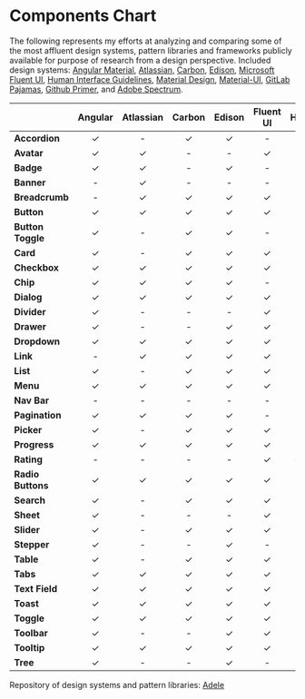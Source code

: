 # Components Chart

The following represents my efforts at analyzing and comparing some of the most affluent design systems, pattern libraries and frameworks publicly available for purpose of research from a design perspective. Included design systems: [Angular Material](https://material.angular.io/), [Atlassian](https://atlassian.design/), [Carbon](https://www.carbondesignsystem.com/), [Edison](https://edisondesignsystem.com/), [Microsoft Fluent UI](https://developer.microsoft.com/en-us/fluentui#/), [Human Interface Guidelines](https://developer.apple.com/design/human-interface-guidelines/), [Material Design](https://material.io/), [Material-UI](https://material-ui.com/), [GitLab Pajamas](https://design.gitlab.com/), [Github Primer](https://primer.style/css/), and [Adobe Spectrum](https://spectrum.adobe.com/).

|  | Angular | Atlassian | Carbon |  Edison | Fluent UI | HIG | Material | Material-UI | Pajamas | Primer | Specrum |
| :--- | :---: | :---: | :---: | :---: | :---: | :---: | :---: | :---: | :---: | :---: | :---: |
| **Accordion** | ✓ | - | ✓ | ✓ | - | - | - | ✓ | ✓ | - | - |
| **Avatar** | ✓ | ✓ | - | - | ✓ | - | - | ✓ | ✓ | ✓ | ✓ |
| **Badge** | ✓ | ✓ | - | ✓ | - | - | - | ✓ | ✓ | - | - |
| **Banner** | - | ✓ | - | - | - | - | ✓ | ✓ | ✓ | - | - |
| **Breadcrumb** | - | ✓ | ✓ | ✓ | ✓ | - | - | ✓ | ✓ | ✓ | ✓ |
| **Button** | ✓ | ✓ | ✓ | ✓ | ✓ | - | ✓ | ✓ | ✓ | ✓ | ✓ |
| **Button** **Toggle** | ✓ | - | ✓ | ✓ | - | - | ✓ | ✓ | ✓ | ✓ | - |
| **Card** | ✓ | - | ✓ | ✓ | ✓ | - | ✓ | ✓ | ✓ | ✓ | - |
| **Checkbox** | ✓ | ✓ | ✓ | ✓ | ✓ | - | ✓ | ✓ | ✓ | ✓ | ✓ |
| **Chip** | ✓ | ✓ | ✓ | ✓ | - | - | ✓ | ✓ | ✓ | ✓ | ✓ |
| **Dialog** | ✓ | ✓ | ✓ | ✓ | ✓ | - | ✓ | ✓ | ✓ | ✓ | ✓ |
| **Divider** | ✓ | - | - | - | ✓ | - | ✓ | ✓ | - | - | ✓ |
| **Drawer** | ✓ | - | - | ✓ | ✓ | - | ✓ | ✓ | ✓ | - | ✓ |
| **Dropdown** | ✓ | ✓ | ✓ | ✓ | ✓ | - | ✓ | ✓ | ✓ | ✓ | ✓ |
| **Link** | - | ✓ | ✓ | ✓ | ✓ | - | - | ✓ | ✓ | ✓ | ✓ |
| **List** | ✓ | - | ✓ | ✓ | ✓ | - | ✓ | ✓ | ✓ | - | - |
| **Menu** | ✓ | ✓ | ✓ | ✓ | ✓ | - | ✓ | ✓ | - | ✓ | - |
| **Nav Bar** | - | - | - | - | - | - | ✓ | ✓ | - | ✓ | - |
| **Pagination** | ✓ | ✓ | ✓ | ✓ | - | - | - | ✓ | ✓ | ✓ | - |
| **Picker** | ✓ | - | ✓ | ✓ | ✓ | - | ✓ | ✓ | ✓ | - | ✓ |
| **Progress** | ✓ | ✓ | ✓ | ✓ | ✓ | - | ✓ | ✓ | ✓ | ✓ | ✓ |
| **Rating** | - | - | - | - | ✓ | ✓ | - | ✓ | - | - | ✓ |
| **Radio Buttons** | ✓ | ✓ | ✓ | ✓ | ✓ | - | ✓ | ✓ | ✓ | ✓ | ✓ |
| **Search** | ✓ | - | ✓ | ✓ | ✓ | - | - | ✓ | ✓ | ✓ | ✓ |
| **Sheet** | ✓ | - | - | - | ✓ | - | ✓ | - | - | - | - |
| **Slider** | ✓ | - | ✓ | ✓ | ✓ | - | ✓ | ✓ | - | - | ✓ |
| **Stepper** | ✓ | - | - | ✓ | - | - | - | ✓ | - | ✓ | - |
| **Table** | ✓ | - | ✓ | ✓ | ✓ | - | ✓ | ✓ | ✓ | ✓ | - |
| **Tabs** | ✓ | ✓ | ✓ | ✓ | ✓ | - | ✓ | ✓ | ✓ | ✓ | ✓ |
| **Text Field** | ✓ | ✓ | ✓ | ✓ | ✓ | - | ✓ | ✓ | ✓ | ✓ | ✓ |
| **Toast** | ✓ | ✓ | ✓ | ✓ | ✓ | - | ✓ | ✓ | ✓ | ✓ | ✓ |
| **Toggle** | ✓ | ✓ | ✓ | ✓ | ✓ | - | ✓ | ✓ | ✓ | - | ✓ |
| **Toolbar** | ✓ | - | - | ✓ | ✓ | - | ✓ | - | - | ✓ | ✓ |
| **Tooltip** | ✓ | ✓ | ✓ | ✓ | ✓ | - | ✓ | ✓ | ✓ | ✓ | ✓ |
| **Tree** | ✓ | - | - | ✓ | - | - | - | ✓ | ✓ | - | - |

Repository of design systems and pattern libraries: [Adele](http://adele.uxpin.com/)

